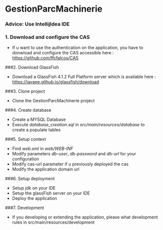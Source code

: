 # GestionParcMachinerie

### Advice: Use IntellijIdea IDE

### 1. Download and configure the CAS
- If u want to use the authentication on the application, you have to donwload and configure the CAS accessible here : https://github.com/ffcfalcos/CAS 

###2. Download GlassFish
- Download a GlassFish 4.1.2 Full Platform server which is available here : https://javaee.github.io/glassfish/download

###3. Clone project
 - Clone the GestionParcMachinerie project

###4. Create database
- Create a MYSQL Database
- Execute _database_creation.sql_ in _src/main/resources/database_ to create a populate tables

###5. Setup context
- Find _web.xml_ in _web/WEB-INF_
- Modify parameters _db-user_, _db-password_ and _db-url_ for your configuration
- Modify cas-url parameter if u previously deployed the cas
- Modify the application domain url

###6. Setup deployment
- Setup jdk on your IDE
- Setup the glassFish server on your IDE
- Deploy the application

###7. Development
- If you developing or extending the application, please what development rules in src/main/resources/development
